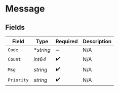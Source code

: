 # Message


## Fields

| Field              | Type               | Required           | Description        |
| ------------------ | ------------------ | ------------------ | ------------------ |
| `Code`             | **string*          | :heavy_minus_sign: | N/A                |
| `Count`            | *int64*            | :heavy_check_mark: | N/A                |
| `Msg`              | *string*           | :heavy_check_mark: | N/A                |
| `Priority`         | *string*           | :heavy_check_mark: | N/A                |